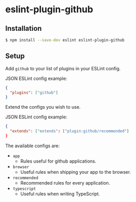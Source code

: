 # eslint-plugin-github

## Installation

```sh
$ npm install --save-dev eslint eslint-plugin-github
```

## Setup

Add `github` to your list of plugins in your ESLint config.

JSON ESLint config example:
```json
{
  "plugins": ["github"]
}
```

Extend the configs you wish to use.

JSON ESLint config example:
```json
{
  "extends": ["extends": ["plugin:github/recommended"]
}
```

The available configs are:

- `app`
  - Rules useful for github applications.
- `browser`
  - Useful rules when shipping your app to the browser.
- `recommended`
  - Recommended rules for every application.
- `typescript`
  - Useful rules when writing TypeScript.
